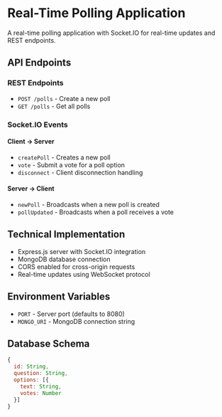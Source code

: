 
# Real-Time Polling Application

A real-time polling application with Socket.IO for real-time updates and REST endpoints.

## API Endpoints

### REST Endpoints
- `POST /polls` - Create a new poll
- `GET /polls` - Get all polls

### Socket.IO Events

#### Client -> Server
- `createPoll` - Creates a new poll
- `vote` - Submit a vote for a poll option
- `disconnect` - Client disconnection handling

#### Server -> Client
- `newPoll` - Broadcasts when a new poll is created
- `pollUpdated` - Broadcasts when a poll receives a vote

## Technical Implementation

- Express.js server with Socket.IO integration
- MongoDB database connection
- CORS enabled for cross-origin requests
- Real-time updates using WebSocket protocol

## Environment Variables
- `PORT` - Server port (defaults to 8080)
- `MONGO_URI` - MongoDB connection string

## Database Schema
```javascript
{
  id: String,
  question: String,
  options: [{
    text: String,
    votes: Number
  }]
}
